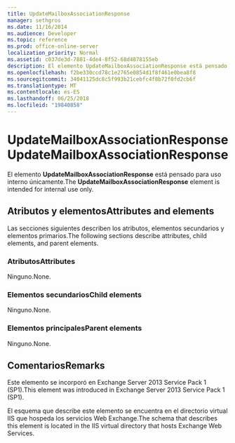 ```yaml
---
title: UpdateMailboxAssociationResponse
manager: sethgros
ms.date: 11/16/2014
ms.audience: Developer
ms.topic: reference
ms.prod: office-online-server
localization_priority: Normal
ms.assetid: c037de3d-7881-4de4-8f52-68d4878155eb
description: El elemento UpdateMailboxAssociationResponse está pensado para uso interno únicamente.
ms.openlocfilehash: f2be330ccd78c1e2765e0854d1f8f461e0bea8f8
ms.sourcegitcommit: 34041125dc8c5f993b21cebfc4f8b72f0fd2cb6f
ms.translationtype: MT
ms.contentlocale: es-ES
ms.lasthandoff: 06/25/2018
ms.locfileid: "19840858"
---
```

# <a name="updatemailboxassociationresponse"></a><span data-ttu-id="18a5a-103">UpdateMailboxAssociationResponse</span><span class="sxs-lookup"><span data-stu-id="18a5a-103">UpdateMailboxAssociationResponse</span></span>

<span data-ttu-id="18a5a-104">El elemento **UpdateMailboxAssociationResponse** está pensado para uso interno únicamente.</span><span class="sxs-lookup"><span data-stu-id="18a5a-104">The **UpdateMailboxAssociationResponse** element is intended for internal use only.</span></span> 

## <a name="attributes-and-elements"></a><span data-ttu-id="18a5a-105">Atributos y elementos</span><span class="sxs-lookup"><span data-stu-id="18a5a-105">Attributes and elements</span></span>

<span data-ttu-id="18a5a-106">Las secciones siguientes describen los atributos, elementos secundarios y elementos primarios.</span><span class="sxs-lookup"><span data-stu-id="18a5a-106">The following sections describe attributes, child elements, and parent elements.</span></span>
  
### <a name="attributes"></a><span data-ttu-id="18a5a-107">Atributos</span><span class="sxs-lookup"><span data-stu-id="18a5a-107">Attributes</span></span>

<span data-ttu-id="18a5a-108">Ninguno.</span><span class="sxs-lookup"><span data-stu-id="18a5a-108">None.</span></span>
  
### <a name="child-elements"></a><span data-ttu-id="18a5a-109">Elementos secundarios</span><span class="sxs-lookup"><span data-stu-id="18a5a-109">Child elements</span></span>

<span data-ttu-id="18a5a-110">Ninguno.</span><span class="sxs-lookup"><span data-stu-id="18a5a-110">None.</span></span>
  
### <a name="parent-elements"></a><span data-ttu-id="18a5a-111">Elementos principales</span><span class="sxs-lookup"><span data-stu-id="18a5a-111">Parent elements</span></span>

<span data-ttu-id="18a5a-112">Ninguno.</span><span class="sxs-lookup"><span data-stu-id="18a5a-112">None.</span></span>
  
## <a name="remarks"></a><span data-ttu-id="18a5a-113">Comentarios</span><span class="sxs-lookup"><span data-stu-id="18a5a-113">Remarks</span></span>

<span data-ttu-id="18a5a-114">Este elemento se incorporó en Exchange Server 2013 Service Pack 1 (SP1).</span><span class="sxs-lookup"><span data-stu-id="18a5a-114">This element was introduced in Exchange Server 2013 Service Pack 1 (SP1).</span></span>
  
<span data-ttu-id="18a5a-115">El esquema que describe este elemento se encuentra en el directorio virtual IIS que hospeda los servicios Web Exchange.</span><span class="sxs-lookup"><span data-stu-id="18a5a-115">The schema that describes this element is located in the IIS virtual directory that hosts Exchange Web Services.</span></span>
  

